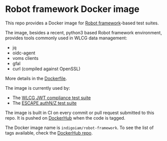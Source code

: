 # Robot framework Docker image

This repo provides a Docker image for [Robot framework][robot]-based test suites. 

The image, besides a recent, python3 based Robot framework environment, provides tools commonly used in WLCG data management:

- jq
- oidc-agent
- voms clients
- gfal
- curl (compiled against OpenSSL)

More details in the [Dockerfile](./docker/Dockerfile).

The image is currently used by:

- The [WLCG JWT compliance test suite][wlcg-jwt-compliance-tests]
- The [ESCAPE authN/Z test suite][escape-auth-tests]

The image is built in CI on every commit or pull request submitted to this repo. It is pushed on [DockerHub][dockerhub-repo] when the code is tagged.

The Docker image name is `indigoiam/robot-framework`. To see the list of tags available, check the [DockerHub repo][dockerhub-repo].

[robot]: https://robotframework.org/
[wlcg-jwt-compliance-tests]: https://github.com/indigo-iam/wlcg-jwt-compliance-tests
[escape-auth-tests]: https://github.com/indigo-iam/escape-auth-tests
[dockerhub-repo]: https://hub.docker.com/r/indigoiam/robot-framework
